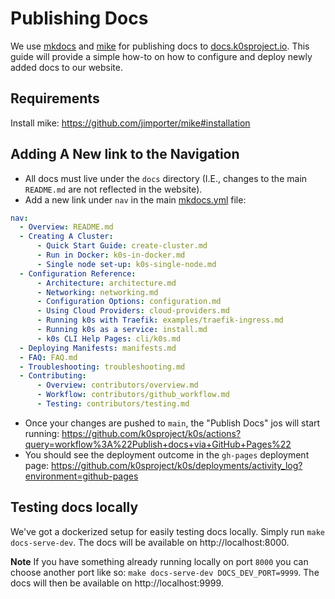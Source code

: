 # Publishing Docs

We use [mkdocs](https://www.mkdocs.org) and [mike](https://github.com/jimporter/mike) for publishing docs to [docs.k0sproject.io](https://docs.k0sproject.io).
This guide will provide a simple how-to on how to configure and deploy newly added docs to our website.

## Requirements

Install mike: https://github.com/jimporter/mike#installation

## Adding A New link to the Navigation

- All docs must live under the `docs` directory (I.E., changes to the main `README.md` are not reflected in the website).
- Add a new link under `nav` in the main [mkdocs.yml](https://github.com/k0sproject/k0s/blob/main/mkdocs.yml) file:

```yaml
nav:
  - Overview: README.md
  - Creating A Cluster:
      - Quick Start Guide: create-cluster.md
      - Run in Docker: k0s-in-docker.md
      - Single node set-up: k0s-single-node.md
  - Configuration Reference:
      - Architecture: architecture.md
      - Networking: networking.md
      - Configuration Options: configuration.md
      - Using Cloud Providers: cloud-providers.md
      - Running k0s with Traefik: examples/traefik-ingress.md
      - Running k0s as a service: install.md
      - k0s CLI Help Pages: cli/k0s.md
  - Deploying Manifests: manifests.md
  - FAQ: FAQ.md
  - Troubleshooting: troubleshooting.md
  - Contributing:
      - Overview: contributors/overview.md
      - Workflow: contributors/github_workflow.md
      - Testing: contributors/testing.md
```

- Once your changes are pushed to `main`, the "Publish Docs" jos will start running: https://github.com/k0sproject/k0s/actions?query=workflow%3A%22Publish+docs+via+GitHub+Pages%22
- You should see the deployment outcome in the `gh-pages` deployment page: https://github.com/k0sproject/k0s/deployments/activity_log?environment=github-pages

## Testing docs locally

We've got a dockerized setup for easily testing docs locally. Simply run
`make docs-serve-dev`. The docs will be available on http://localhost:8000.

**Note** If you have something already running locally on port `8000` you can
choose another port like so: `make docs-serve-dev DOCS_DEV_PORT=9999`. The docs
will then be available on http://localhost:9999.
